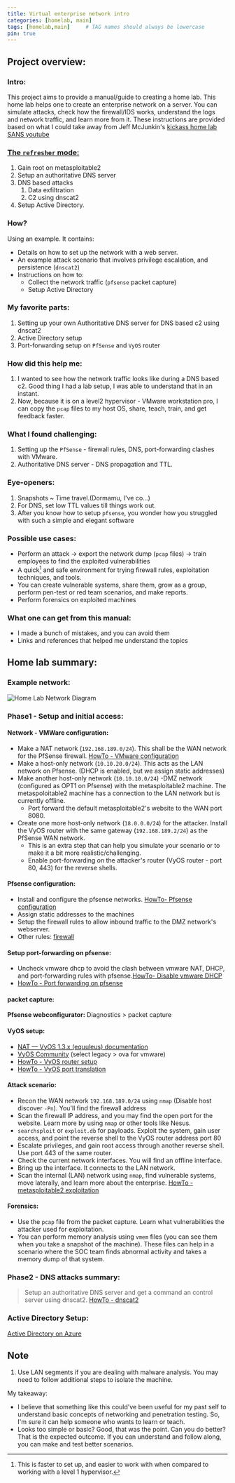 ```yaml
---
title: Virtual enterprise network intro
categories: [homelab, main]
tags: [homelab,main]     # TAG names should always be lowercase
pin: true
---
```

## Project overview:
### Intro:
This project aims to provide a manual/guide to creating a home lab. This home lab helps one to create an enterprise network on a server. You can simulate attacks, check how the firewall/IDS works, understand the logs and network traffic, and learn more from it. These instructions are provided based on what I could take away from Jeff McJunkin's [kickass home lab](http://bit.ly/kickasslab) [SANS youtube](https://youtu.be/uzqwoufhwyk)

### [The `refresher` mode:](/posts/quick_version)
1. Gain root on metasploitable2
2. Setup an authoritative DNS server
3. DNS based attacks
	1. Data exfiltration
	2. C2 using dnscat2
4. Setup Active Directory.

### How?
Using an example. It contains:
- Details on how to set up the network with a web server.
- An example attack scenario that involves privilege escalation, and persistence (`dnscat2`)
- Instructions on how to:
	- Collect the network traffic (`pfsense` packet capture)
	- Setup Active Directory

### My favorite parts:
1. Setting up your own Authoritative DNS server for DNS based c2 using dnscat2
2. Active Directory setup
3. Port-forwarding setup on `PfSense` and `VyOS` router

### How did this help me:
1. I wanted to see how the network traffic looks like during a DNS based c2. Good thing I had a lab setup, I was able to understand that in an instant. 
2. Now, because it is on a level2 hypervisor - VMware workstation pro, I can copy the `pcap` files to my host OS, share, teach, train, and get feedback faster.

### What I found challenging:
1. Setting up the `PfSense` - firewall rules, DNS, port-forwarding clashes with VMware.
2. Authoritative DNS server - DNS propagation and TTL.

### Eye-openers:
1. Snapshots ~ Time travel.(Dormamu, I've co...)
2. For DNS, set low TTL values till things work out. 
3. After you know how to setup `pfsense`, you wonder how you struggled with such a simple and elegant software

### Possible use cases:
- Perform an attack -> export the network dump (`pcap` files) -> train employees to find the exploited vulnerabilities
- A quick[^1] and safe environment for trying firewall rules, exploitation techniques, and tools.
- You can create vulnerable systems, share them, grow as a group, perform pen-test or red team scenarios, and make reports.
- Perform forensics on exploited machines

### What one can get from this manual:
- I made a bunch of mistakes, and you can avoid them
- Links and references that helped me understand the topics

## Home lab summary:

### Example network:
![Home Lab Network Diagram](/assets/img/home_lab_nw.png)

### Phase1 - Setup and initial access:
#### Network - VMWare configuration:
- Make a NAT network (`192.168.189.0/24`). This shall be the WAN network for the PfSense firewall. [HowTo - VMware configuration](/posts/vmware_configuration)
- Make a host-only network (`10.10.20.0/24`). This acts as the LAN network on Pfsense. (DHCP is enabled, but we assign static addresses)
- Make another host-only network (`10.10.10.0/24`) -DMZ network (configured as OPT1 on Pfsense) with the metasploitable2 machine. The metaspoloitable2 machine has a connection to the LAN network but is currently offline.
	- Port forward the default metasploitable2's website to the WAN port 8080.
- Create one more host-only network (`18.0.0.0/24`) for the attacker. Install the VyOS router with the same gateway (`192.168.189.2/24`) as the PfSense WAN network.
	- This is an extra step that can help you simulate your scenario or to make it a bit more realistic/challenging.
	- Enable port-forwarding on the attacker's router (VyOS router - port 80, 443) for the reverse shells. 

#### Pfsense configuration:
- Install and configure the pfsense networks. [HowTo- Pfsense configuration](/posts/pfsense_configuration)
- Assign static addresses to the machines
- Setup the firewall rules to allow inbound traffic to the DMZ network's webserver.
- Other rules: [firewall](/posts/pfsense_configuration/#firewall-rules)

#### Setup port-forwarding on pfsense:
- Uncheck vmware dhcp to avoid the clash between vmware NAT, DHCP, and port-forwarding rules with pfsense.[HowTo- Disable vmware DHCP](/posts/vmware_configuration/#vmware-settings)
- [HowTo - Port forwarding on pfsense](/posts/pfsense_configuration/#port-forwarding)

#### packet capture:
**Pfsense webconfigurator:** Diagnostics > packet capture

#### VyOS setup:
- [NAT — VyOS 1.3.x (equuleus) documentation](https://docs.vyos.io/en/equuleus/configuration/nat/index.html)
- [VyOS Community](https://vyos.net/get/) (select legacy > ova for vmware)
- [HowTo - VyOS router setup](/posts/vyos_setup)
- [HowTo - VyOS port translation](/posts/vyos_setup/#vyos-router-port-translation)

#### Attack scenario:
- Recon the WAN network `192.168.189.0/24` using `nmap` (Disable host discover `-Pn`). You'll find the firewall address
- Scan the firewall IP address, and you may find the open port for the website. Learn more by using `nmap` or other tools like Nesus.
- `searchsploit` or `exploit.db` for payloads. Exploit the system, gain user access, and point the reverse shell to the VyOS router address port 80
- Escalate privileges, and gain root access through another reverse shell. Use port 443 of the same router.
- Check the current network interfaces. You will find an offline interface.
- Bring up the interface. It connects to the LAN network.
- Scan the internal (LAN) network using `nmap`, find vulnerable systems, move laterally, and learn more about the enterprise. [HowTo - metasploitable2 exploitation](/posts/quick_version)

#### Forensics:
- Use the `pcap` file from the packet capture. Learn what vulnerabilities the attacker used for exploitation.
- You can perform memory analysis using `vmem` files (you can see them when you take a snapshot of the machine). These files can help in a scenario where the SOC team finds abnormal activity and takes a memory dump of that system.

### Phase2 - DNS attacks summary:
> Setup an authoritative DNS server and get a command an control server using dnscat2. [HowTo - dnscat2](/posts/c2_over_dns)

### Active Directory Setup:
[Active Directory on Azure](https://kamran-bilgrami.medium.com/ethical-hacking-lessons-building-free-active-directory-lab-in-azure-6c67a7eddd7f)


## Note
1. Use LAN segments if you are dealing with malware analysis. You may need to follow additional steps to isolate the machine.

My takeaway:
- I believe that something like this could've been useful for my past self to understand basic concepts of networking and penetration testing. So, I'm sure it can help someone who wants to learn or teach.
- Looks too simple or basic? Good, that was the point. Can you do better? That is the expected outcome. If you can understand and follow along, you can make and test better scenarios.


[^1]: This is faster to set up, and easier to work with when compared to working with a level 1 hypervisor.